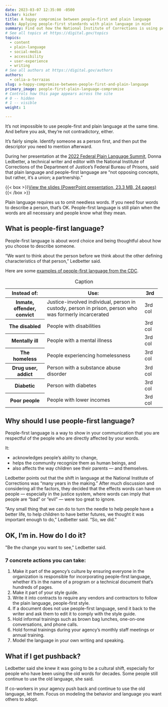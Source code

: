 ```yaml
---
date: 2023-03-07 12:35:00 -0500
kicker: kicker
title: A happy compromise between people-first and plain language
deck: Applying people-first standards with plain language in mind
summary: Find out how the National Institute of Corrections is using people-first plain language in its communications. See what words and phrases they’re changing.
# See all topics at https://digital.gov/topics
topics:
  - content
  - plain-language
  - social-media
  - accessibility
  - user-experience
  - writing
# See all authors at https://digital.gov/authors
authors:
  - celia-a-terrazas
slug: a-happy-compromise-between-people-first-and-plain-language
primary_image: people-first-plain-language-compromise
# Controls how this page appears across the site
# 0 -- hidden
# 1 -- visible
weight: 1

---
```


It’s not impossible to use people-first and plain language at the same time. And before you ask, they’re not contradictory, either.

It’s fairly simple. Identify someone as a person first, and then put the descriptor you need to mention afterward.

During her presentation at the [2022 Federal Plain Language Summit](https://digital.gov/event/2022/08/24/2022-federal-plain-language-summit/), Donna Ledbetter, a technical writer and editor with the National Institute of Corrections of the Department of Justice’s Federal Bureau of Prisons, said that plain language and people-first language are “not opposing concepts, but rather, it’s a union; a partnership.”

{{< box >}}[View the slides (PowerPoint presentation, 23.3 MB, 24 pages)](https://s3.amazonaws.com/digitalgov/static/plain-language-summit-plain-language-and-people-first-a-pioneering-union.pptx){{< /box >}}

Plain language requires us to omit needless words. If you need four words to describe a person, that’s OK. People-first language is still plain when the words are all necessary and people know what they mean.

## What is people-first language?

People-first language is about word choice and being thoughtful about how you choose to describe someone.

“We want to think about the person before we think about the other defining characteristics of that person,” Ledbetter said.

Here are some [examples of people-first language from the CDC](https://www.cdc.gov/healthcommunication/Preferred_Terms.html).

<table class="usa-table usa-table--borderless">
  <caption>Caption</caption>
  <thead>
    <tr>
      <th scope="col">Instead of:</th>
      <th scope="col">Use:</th>
      <th scope="col">3rd</th>
    </tr>
  </thead>
  <tbody>
    <tr>
      <th scope="row">Inmate, offender, convict</th>
      <td>Justice-involved individual, person in custody, person in prison, person who was formerly incarcerated</td>
      <td>3rd col<td>
    </tr>
    <tr>
      <th scope="row">The disabled</th>
      <td>People with disabilities</td>
      <td>3rd col<td>
</tr>
    <tr>
      <th scope="row">Mentally ill</th>
      <td>People with a mental illness</td>
      <td>3rd col<td>
</tr>
    <tr>
      <th scope="row">The homeless</th>
      <td>People experiencing homelessness</td>
      <td>3rd col<td>
</tr>
    <tr>
      <th scope="row">Drug user, addict</th>
      <td>Person with a substance abuse disorder</td>
      <td>3rd col<td>
</tr>
    <tr>
      <th scope="row">Diabetic</th>
      <td>Person with diabetes</td>
      <td>3rd col<td>
    </tr>
    <tr>
      <th scope="row">Poor people</th>
      <td>People with lower incomes</td>
      <td>3rd col<td>
</tr>
  </tbody>
</table>

## Why should I use people-first language?

People-first language is a way to show in your communication that you are respectful of the people who are directly affected by your words.

It: 

* acknowledges people’s ability to change, 
* helps the community recognize them as human beings, and 
* also affects the way children see their parents — and themselves.

Ledbetter points out that the shift in language at the National Institute of Corrections was “many years in the making.” After much discussion and considering all the factors, they decided that the effects words can have on people — especially in the justice system, where words can imply that people are “bad” or “evil” — were too great to ignore.

“Any small thing that we can do to turn the needle to help people have a better life, to help children to have better futures, we thought it was important enough to do,” Ledbetter said. “So, we did.”

## OK, I’m in. How do I do it?

"Be the change you want to see," Ledbetter said.

### 7 concrete actions you can take:

1. Make it part of the agency’s culture by ensuring everyone in the organization is responsible for incorporating people-first language, whether it’s in the name of a program or a technical document that’s hundreds of pages.
2. Make it part of your style guide.
3. Write it into contracts to require any vendors and contractors to follow the plain language, people-first style.
4. If a document does not use people-first language, send it back to the writer and ask them to edit it to comply with the style guide.
5. Hold informal trainings such as brown bag lunches, one-on-one conversations, and phone calls.
6. Hold formal trainings during your agency’s monthly staff meetings or annual training.
7. Model the language in your own writing and speaking.

## What if I get pushback?

Ledbetter said she knew it was going to be a cultural shift, especially for people who have been using the old words for decades. Some people still continue to use the old language, she said.

If co-workers in your agency push back and continue to use the old language, let them. Focus on modeling the behavior and language you want others to adopt.
